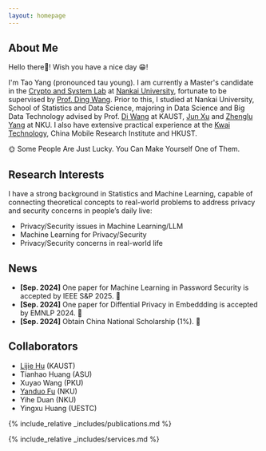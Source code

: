 ```yaml
---
layout: homepage
---
```


## About Me

Hello there🫡! Wish you have a nice day 😁!

I'm Tao Yang (pronounced tau young). I am currently a Master's candidate in the [Crypto and System Lab](https://github.com/CSSLabNKU) at [Nankai University](https://www.nankai.edu.cn/), fortunate to be supervised by [Prof. Ding Wang](http://wangdingg.weebly.com/). Prior to this, I studied at Nankai University, School of Statistics and Data Science, majoring in Data Science and Big Data Technology advised by Prof. [Di Wang](https://shao3wangdi.github.io/) at KAUST, [Jun Xu](https://csjunxu.github.io/) and [Zhenglu Yang](https://bigdata.nankai.edu.cn/yangzl/list.htm) at NKU. I also have extensive practical experience at the [Kwai Technology](https://www.kwai.com/), China Mobile Research Institute and HKUST. 

🌞 Some People Are Just Lucky. You Can Make Yourself One of Them.

## Research Interests

I have a strong background in Statistics and Machine Learning, capable of connecting theoretical concepts to real-world problems to address privacy and security concerns in people’s daily live:

- Privacy/Security issues in Machine Learning/LLM
- Machine Learning for Privacy/Security
- Privacy/Security concerns in real-world life

## News
- **[Sep. 2024]** One paper for Machine Learning in Password Security is accepted by IEEE S&P 2025. 🎉
- **[Sep. 2024]** One paper for Diffential Privacy in Embeddding is accepted by EMNLP 2024. 🎉
- **[Sep. 2024]** Obtain China National Scholarship (1%). 🎉


## Collaborators
- [Lijie Hu](https://sites.google.com/view/lijiehu/homepage) (KAUST)
- Tianhao Huang (ASU)
- Xuyao Wang (PKU)
- [Yanduo Fu](https://freedomfu.github.io/) (NKU)
- Yihe Duan (NKU)
- Yingxu Huang (UESTC)

{% include_relative _includes/publications.md %}

{% include_relative _includes/services.md %} 
